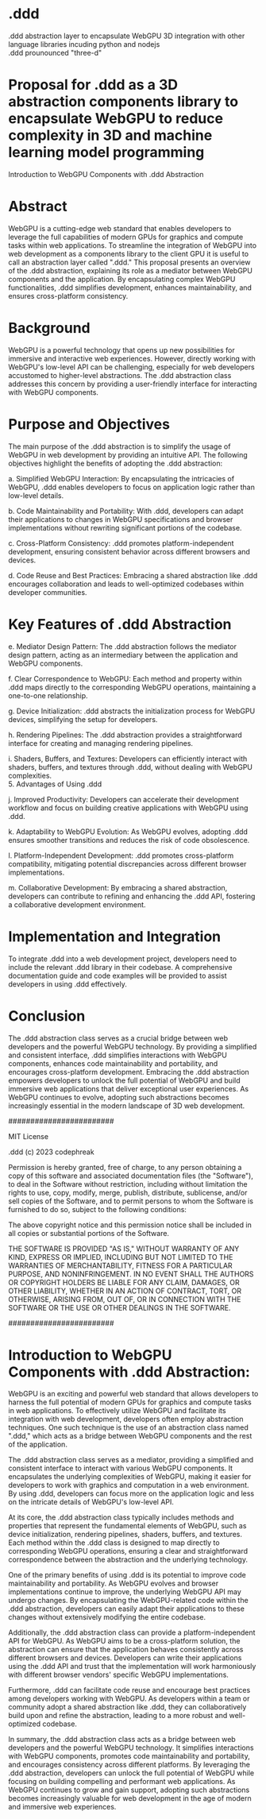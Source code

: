 # .ddd
.ddd abstraction layer to encapsulate WebGPU 3D integration with other language libraries incuding python and nodejs<br />
.ddd prounounced "three-d"<br />

# Proposal for .ddd as a 3D abstraction components library to encapsulate WebGPU to reduce complexity in 3D and machine learning model programming<br />

Introduction to WebGPU Components with .ddd Abstraction<br />
# Abstract<br />

WebGPU is a cutting-edge web standard that enables developers to leverage the full capabilities of modern GPUs for graphics and compute tasks within web applications. To streamline the integration of WebGPU into web development as a components library to the client GPU it is useful to call an abstraction layer called ".ddd." This proposal presents an overview of the .ddd abstraction, explaining its role as a mediator between WebGPU components and the application. By encapsulating complex WebGPU functionalities, .ddd simplifies development, enhances maintainability, and ensures cross-platform consistency.<br />
# Background<br />

WebGPU is a powerful technology that opens up new possibilities for immersive and interactive web experiences. However, directly working with WebGPU's low-level API can be challenging, especially for web developers accustomed to higher-level abstractions. The .ddd abstraction class addresses this concern by providing a user-friendly interface for interacting with WebGPU components.<br />
# Purpose and Objectives<br />

The main purpose of the .ddd abstraction is to simplify the usage of WebGPU in web development by providing an intuitive API. The following objectives highlight the benefits of adopting the .ddd abstraction:

a. Simplified WebGPU Interaction: By encapsulating the intricacies of WebGPU, .ddd enables developers to focus on application logic rather than low-level details.

b. Code Maintainability and Portability: With .ddd, developers can adapt their applications to changes in WebGPU specifications and browser implementations without rewriting significant portions of the codebase.

c. Cross-Platform Consistency: .ddd promotes platform-independent development, ensuring consistent behavior across different browsers and devices.

d. Code Reuse and Best Practices: Embracing a shared abstraction like .ddd encourages collaboration and leads to well-optimized codebases within developer communities.<br />

# Key Features of .ddd Abstraction<br />

e. Mediator Design Pattern: The .ddd abstraction follows the mediator design pattern, acting as an intermediary between the application and WebGPU components.

f. Clear Correspondence to WebGPU: Each method and property within .ddd maps directly to the corresponding WebGPU operations, maintaining a one-to-one relationship.

g. Device Initialization: .ddd abstracts the initialization process for WebGPU devices, simplifying the setup for developers.

h. Rendering Pipelines: The .ddd abstraction provides a straightforward interface for creating and managing rendering pipelines.

i. Shaders, Buffers, and Textures: Developers can efficiently interact with shaders, buffers, and textures through .ddd, without dealing with WebGPU complexities.<br />
5. Advantages of Using .ddd<br />

j. Improved Productivity: Developers can accelerate their development workflow and focus on building creative applications with WebGPU using .ddd.

k. Adaptability to WebGPU Evolution: As WebGPU evolves, adopting .ddd ensures smoother transitions and reduces the risk of code obsolescence.

l. Platform-Independent Development: .ddd promotes cross-platform compatibility, mitigating potential discrepancies across different browser implementations.

m. Collaborative Development: By embracing a shared abstraction, developers can contribute to refining and enhancing the .ddd API, fostering a collaborative development environment.<br />

# Implementation and Integration<br />

To integrate .ddd into a web development project, developers need to include the relevant .ddd library in their codebase. A comprehensive documentation guide and code examples will be provided to assist developers in using .ddd effectively.<br />
# Conclusion<br />

The .ddd abstraction class serves as a crucial bridge between web developers and the powerful WebGPU technology. By providing a simplified and consistent interface, .ddd simplifies interactions with WebGPU components, enhances code maintainability and portability, and encourages cross-platform development. Embracing the .ddd abstraction empowers developers to unlock the full potential of WebGPU and build immersive web applications that deliver exceptional user experiences. As WebGPU continues to evolve, adopting such abstractions becomes increasingly essential in the modern landscape of 3D web development.<br />

########################

MIT License

.ddd (c) 2023 codephreak

Permission is hereby granted, free of charge, to any person obtaining a copy of this software and associated documentation files (the "Software"), to deal in the Software without restriction, including without limitation the rights to use, copy, modify, merge, publish, distribute, sublicense, and/or sell copies of the Software, and to permit persons to whom the Software is furnished to do so, subject to the following conditions:

The above copyright notice and this permission notice shall be included in all copies or substantial portions of the Software.

THE SOFTWARE IS PROVIDED "AS IS," WITHOUT WARRANTY OF ANY KIND, EXPRESS OR IMPLIED, INCLUDING BUT NOT LIMITED TO THE WARRANTIES OF MERCHANTABILITY, FITNESS FOR A PARTICULAR PURPOSE, AND NONINFRINGEMENT. IN NO EVENT SHALL THE AUTHORS OR COPYRIGHT HOLDERS BE LIABLE FOR ANY CLAIM, DAMAGES, OR OTHER LIABILITY, WHETHER IN AN ACTION OF CONTRACT, TORT, OR OTHERWISE, ARISING FROM, OUT OF, OR IN CONNECTION WITH THE SOFTWARE OR THE USE OR OTHER DEALINGS IN THE SOFTWARE.<br />

########################<br />

# Introduction to WebGPU Components with .ddd Abstraction:<br />

WebGPU is an exciting and powerful web standard that allows developers to harness the full potential of modern GPUs for graphics and compute tasks in web applications. To effectively utilize WebGPU and facilitate its integration with web development, developers often employ abstraction techniques. One such technique is the use of an abstraction class named ".ddd," which acts as a bridge between WebGPU components and the rest of the application.<br />

The .ddd abstraction class serves as a mediator, providing a simplified and consistent interface to interact with various WebGPU components. It encapsulates the underlying complexities of WebGPU, making it easier for developers to work with graphics and computation in a web environment. By using .ddd, developers can focus more on the application logic and less on the intricate details of WebGPU's low-level API.<br />

At its core, the .ddd abstraction class typically includes methods and properties that represent the fundamental elements of WebGPU, such as device initialization, rendering pipelines, shaders, buffers, and textures. Each method within the .ddd class is designed to map directly to corresponding WebGPU operations, ensuring a clear and straightforward correspondence between the abstraction and the underlying technology.<br />

One of the primary benefits of using .ddd is its potential to improve code maintainability and portability. As WebGPU evolves and browser implementations continue to improve, the underlying WebGPU API may undergo changes. By encapsulating the WebGPU-related code within the .ddd abstraction, developers can easily adapt their applications to these changes without extensively modifying the entire codebase.<br />

Additionally, the .ddd abstraction class can provide a platform-independent API for WebGPU. As WebGPU aims to be a cross-platform solution, the abstraction can ensure that the application behaves consistently across different browsers and devices. Developers can write their applications using the .ddd API and trust that the implementation will work harmoniously with different browser vendors' specific WebGPU implementations.<br />

Furthermore, .ddd can facilitate code reuse and encourage best practices among developers working with WebGPU. As developers within a team or community adopt a shared abstraction like .ddd, they can collaboratively build upon and refine the abstraction, leading to a more robust and well-optimized codebase.<br />

In summary, the .ddd abstraction class acts as a bridge between web developers and the powerful WebGPU technology. It simplifies interactions with WebGPU components, promotes code maintainability and portability, and encourages consistency across different platforms. By leveraging the .ddd abstraction, developers can unlock the full potential of WebGPU while focusing on building compelling and performant web applications. As WebGPU continues to grow and gain support, adopting such abstractions becomes increasingly valuable for web development in the age of modern and immersive web experiences.<br />
